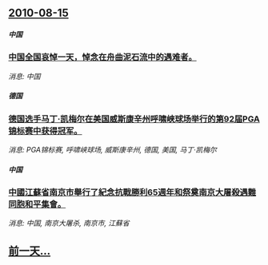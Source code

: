 ## [2010-08-15](/news/2010/08/15/index.md)

##### 中国
### [ 中国全国哀悼一天，悼念在舟曲泥石流中的遇难者。](/news/2010/08/15/中国全国哀悼一天-悼念在舟曲泥石流中的遇难者.md)
_消息: 中国_

##### 德国
### [ 德国选手马丁·凯梅尔在美国威斯康辛州呼啸峡球场举行的第92届PGA锦标赛中获得冠军。](/news/2010/08/15/德国选手马丁-凯梅尔在美国威斯康辛州呼啸峡球场举行的第92届PGA锦标赛中获得冠军.md)
_消息: PGA锦标赛, 呼啸峡球场, 威斯康辛州, 德国, 美国, 马丁·凯梅尔_

##### 中国
### [ 中國江蘇省南京市舉行了紀念抗戰勝利65週年和祭奠南京大屠殺遇難同胞和平集會。](/news/2010/08/15/中國江蘇省南京市舉行了紀念抗戰勝利65週年和祭奠南京大屠殺遇難同胞和平集會.md)
_消息: 中国, 南京大屠杀, 南京市, 江蘇省_

## [前一天...](/news/2010/08/14/index.md)

